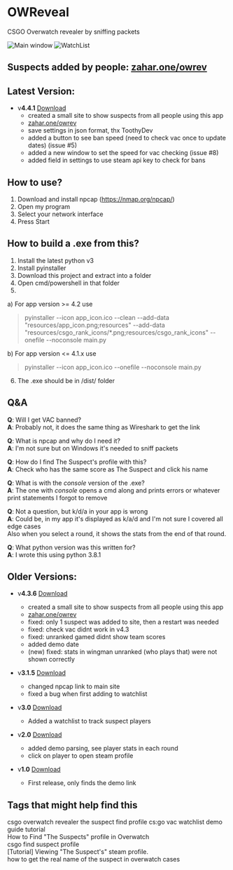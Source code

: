 
# OWReveal
CSGO Overwatch revealer by sniffing packets

![Main window](https://i.imgur.com/lulwtDh.png) ![WatchList](https://i.imgur.com/LEablcb.png)

## Suspects added by people: [zahar.one/owrev](https://zahar.one/owrev)

## Latest Version:  
  
* v**4.4.1** [Download](https://github.com/ZaharX97/OWReveal/releases/latest)  
	* created a small site to show suspects from all people using this app  
	* [zahar.one/owrev](https://zahar.one/owrev)  
	* save settings in json format, thx ToothyDev
	* added a button to see ban speed (need to check vac once to update dates) (issue #5)
	* added a new window to set the speed for vac checking (issue #8)
	* added field in settings to use steam api key to check for bans
  
## How to use?
1. Download and install npcap (https://nmap.org/npcap/)
2. Open my program
3. Select your network interface
4. Press Start

## How to build a .exe from this?
1. Install the latest python v3
2. Install pyinstaller
3. Download this project and extract into a folder
4. Open cmd/powershell in that folder
5.
a) For app version >= 4.2 use  
> pyinstaller --icon app_icon.ico --clean --add-data "resources/app_icon.png;resources" --add-data "resources/csgo_rank_icons/*.png;resources/csgo_rank_icons" --onefile --noconsole main.py
> 
b) For app version <= 4.1.x use  
> pyinstaller --icon app_icon.ico --onefile --noconsole main.py
6. The .exe should be in /dist/ folder

## Q&A
**Q**: Will I get VAC banned?  
**A**: Probably not, it does the same thing as Wireshark to get the link  

**Q**: What is npcap and why do I need it?  
**A**: I'm not sure but on Windows it's needed to sniff packets  


**Q**: How do I find The Suspect's profile with this?  
**A**: Check who has the same score as The Suspect and click his name  

**Q**: What is with the _console_ version of the .exe?  
**A**: The one with _console_ opens a cmd along and prints errors or whatever print statements I forgot to remove  

**Q**: Not a question, but k/d/a in your app is wrong  
**A**: Could be, in my app it's displayed as k/a/d and I'm not sure I covered all edge cases  
Also when you select a round, it shows the stats from the end of that round.

**Q**: What python version was this written for?  
**A**: I wrote this using python 3.8.1  
  
## Older Versions: 

* v**4.3.6** [Download](https://github.com/ZaharX97/OWReveal/releases/tag/4.3.6)  
	* created a small site to show suspects from all people using this app  
	* [zahar.one/owrev](https://zahar.one/owrev)  
	* fixed: only 1 suspect was added to site, then a restart was needed  
	* fixed: check vac didnt work in v4.3  
	* fixed: unranked gamed didnt show team scores  
	* added demo date
	* (new) fixed: stats in wingman unranked (who plays that) were not shown correctly
  
* v**3.1.5** [Download](https://github.com/ZaharX97/OWReveal/releases/tag/3.1.5)  
  * changed npcap link to main site  
  * fixed a bug when first adding to watchlist 
  
* v**3.0** [Download](https://github.com/ZaharX97/OWReveal/releases/tag/3.0)
  * Added a watchlist to track suspect players
  
* v**2.0** [Download](https://github.com/ZaharX97/OWReveal/releases/tag/2.0)
  * added demo parsing, see player stats in each round
  * click on player to open steam profile
  
* v**1.0** [Download](https://github.com/ZaharX97/OWReveal/releases/tag/1.0)
  * First release, only finds the demo link  
  
## Tags that might help find this  
csgo overwatch revealer the suspect find profile cs:go vac watchlist demo guide tutorial  
How to Find "The Suspects" profile in Overwatch  
csgo find suspect profile  
[Tutorial] Viewing "The Suspect's" steam profile.  
how to get the real name of the suspect in overwatch cases  
